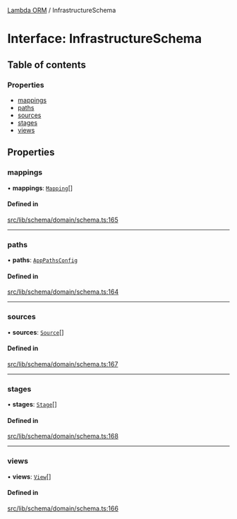 [Lambda ORM](../README.md) / InfrastructureSchema

# Interface: InfrastructureSchema

## Table of contents

### Properties

- [mappings](InfrastructureSchema.md#mappings)
- [paths](InfrastructureSchema.md#paths)
- [sources](InfrastructureSchema.md#sources)
- [stages](InfrastructureSchema.md#stages)
- [views](InfrastructureSchema.md#views)

## Properties

### mappings

• **mappings**: [`Mapping`](Mapping.md)[]

#### Defined in

[src/lib/schema/domain/schema.ts:165](https://github.com/FlavioLionelRita/lambdaorm/blob/bea17731/src/lib/schema/domain/schema.ts#L165)

___

### paths

• **paths**: [`AppPathsConfig`](AppPathsConfig.md)

#### Defined in

[src/lib/schema/domain/schema.ts:164](https://github.com/FlavioLionelRita/lambdaorm/blob/bea17731/src/lib/schema/domain/schema.ts#L164)

___

### sources

• **sources**: [`Source`](Source.md)[]

#### Defined in

[src/lib/schema/domain/schema.ts:167](https://github.com/FlavioLionelRita/lambdaorm/blob/bea17731/src/lib/schema/domain/schema.ts#L167)

___

### stages

• **stages**: [`Stage`](Stage.md)[]

#### Defined in

[src/lib/schema/domain/schema.ts:168](https://github.com/FlavioLionelRita/lambdaorm/blob/bea17731/src/lib/schema/domain/schema.ts#L168)

___

### views

• **views**: [`View`](View.md)[]

#### Defined in

[src/lib/schema/domain/schema.ts:166](https://github.com/FlavioLionelRita/lambdaorm/blob/bea17731/src/lib/schema/domain/schema.ts#L166)
